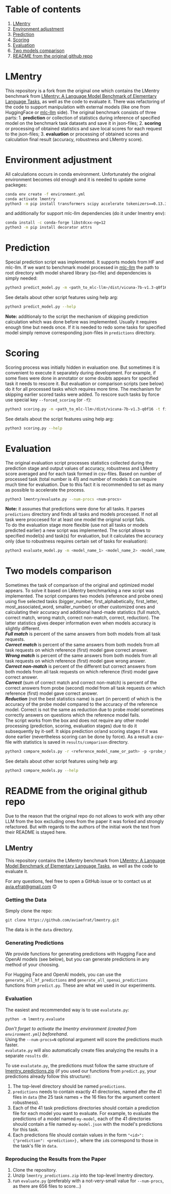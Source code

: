 # Table of contents
1. [LMentry](#lmentry)
2. [Environment adjustment](#environment-adjustment)
3. [Prediction](#prediction)
4. [Scoring](#scoring)
5. [Evaluation](#evaluation)
6. [Two models comparison](#two-models-comparison)
7. [README from the original github repo](#readme-from-the-original-github-repo)

# LMentry

This repository is a fork from the original one which contains the LMentry benchmark from [LMentry: A Language Model Benchmark of Elementary Language Tasks](https://arxiv.org/pdf/2211.02069.pdf), as well as the code to evaluate it.
There was refactoring of the code to support manipulation with external models (like one from HuggingFace or [mlc-llm](https://github.com/mlc-ai/mlc-llm) side). The original benchmark consists of three parts: 1. **prediction** or collection of statistics during inference of specified model on the benchmark task datasets and save it in json-files; 2. **scoring** or processing of obtained statistics and save local scores for each request to the json-files; 3. **evaluation** or processing of obtained scores and calculation final result (accuracy, robustness and LMentry score).

# Environment adjustment
All calculations occurs in conda environment. Unfortunately the original environment becomes old enough and it is needed to update some packeges:
```bash
conda env create -f environment.yml
conda activate lmentry
python3 -m pip install transformers scipy accelerate tokenizers==0.13.3
```

and additionally for support mlc-llm dependencies (do it under lmentry env):
```bash
conda install -c conda-forge libstdcxx-ng=12
python3 -m pip install decorator attrs
```

# Prediction
Special prediction script was implemented. It supports models from HF and mlc-llm. If we want to benchmark model processed in [mlc-llm](https://github.com/mlc-ai/mlc-llm) the path to root directory with model shared library (so-file) and dependencies is simply needed:
```bash
python3 predict_model.py -m <path_to_mlc-llm>/dist/vicuna-7b-v1.3-q0f16
```
See details about other script features using help arg:
```bash
python3 predict_model.py --help
```
**Note:** additionaly to the script the mechanism of skipping prediction calculation which was done before was implemented. Usually it requires enough time but needs once. If it is needed to redo some tasks for specified model simply remove corresponding json-files in `predictions` directory.

# Scoring
Scoring process was initially hidden in evaluation one. But sometimes it is convenient to execute it separately during development. For example, if some fixes were done in annotator or some doubts appears for specified task it needs to rescore it. But evaluation or comparison scripts (see below) do it for all processed tasks which requires more time. The mechanism for skipping earlier scored tasks were added. To rescore such tasks by force use special key `--forced_scoring` (or `-f`):
```bash
python3 scoring.py -m <path_to_mlc-llm>/dist/vicuna-7b-v1.3-q0f16 -t first_letter -f -n 8
```
See details about the script features using help arg:
```bash
python3 scoring.py --help
```

# Evaluation
The original evaluation script processes statistics collected during the prediction stage and output values of accuracy, robustness and LMentry score averaged and for each task formed in csv-files. Based on number of processed task (total number is 41) and number of models it can require much time for evaluation. Due to this fact it is recommended to set as many <num-procs> as possible to accelerate the process.
```bash
python3 lmentry/evaluate.py --num-procs <num-procs>
```
**Note:** it assumes that predictions were done for all tasks. It parses `predictions` directory and finds all tasks and models processed. If not all task were proccesed for at least one model the original script fails.</br>
To do the evaluation stage more flexible (use not all tasks or models predicted earlier) a new script was implemented. The script allows to specified model(s) and task(s) for evaluation, but it calculates the accuracy only (due to robustness requires certain set of tasks for evaluation):
```bash
python3 evaluate_model.py -m <model_name_1> <model_name_2> <model_name_3> .. -t <task_name_1> <task_name_2> <task_name_3> .. -n <num-procs>
```

# Two models comparison
Sometimes the task of comparison of the original and optimized model appears. To solve it based on LMentry benchmarking a new script was implemented. The script compares two models (reference and probe ones) using five selected tasks (bigger_number, first_alphabetically, first_letter, most_associated_word, smaller_number) or other customized ones and calculating their accuracy and additional hand-made statistics (full match, correct match, wrong match, correct non-match, correct, reduction). The latter statistics gives deeper information even when models accuracy is slightly different.</br>
***Full match*** is percent of the same answers from both models from all task requests.</br>
***Correct match*** is percent of the same answers from both models from all task requests on which reference (first) model gave correct answer.</br>
***Wrong match*** is percent of the same answers from both models from all task requests on which reference (first) model gave wrong answer.</br>
***Correct non-match*** is percent of the different but correct answers from both models from all task requests on which reference (first) model gave correct answer.</br>
***Correct*** (sum of correct match and correct non-match) is percent of the correct answers from probe (second) model from all task requests on which reference (first) model gave correct answer.</br>
***Reduction*** (not the best statistics name) is part (in percent) of which is the accuracy of the probe model compared to the accuracy of the reference model. Correct is not the same as reduction due to probe model sometimes correctly answers on questions which the reference model fails.</br>
The script works from the box and does not require any other model processing (prediction, scoring, evaluation stages) due to do it subsequently by it-self. It skips prediction or/and scoring stages if it was done earlier (nevertheless scoring can be done by force). As a result a csv-file with statistics is saved in `results/comparison` directory.
```bash
python3 compare_models.py -r <reference_model_name_or_path> -p <probe_model_name_or_path> -n <num-procs>
```
See details about other script features using help arg:
```bash
python3 compare_models.py --help
```

# README from the original github repo
Due to the reason that the original repo do not allows to work with any other LLM from the box excluding ones from the paper it was forked and strongly refactored. But with regards to the authors of the initial work the text from their README is stayed here.

## LMentry

This repository contains the LMentry benchmark from [LMentry: A Language Model Benchmark of Elementary Language Tasks](https://arxiv.org/pdf/2211.02069.pdf), as well as the code to evaluate it.

For any questions, feel free to open a GitHub issue or to contact us at avia.efrat@gmail.com :blush:

### Getting the Data
Simply clone the repo: 
```shell
git clone https://github.com/aviaefrat/lmentry.git
```
The data is in the `data` directory.

### Generating Predictions
We provide functions for generating predictions with Hugging Face and OpenAI models (see below), but you can generate predictions in any method of your choosing.

For Hugging Face and OpenAI models, you can use the 
`generate_all_hf_predictions` and 
`generate_all_openai_predictions` functions from `predict.py`. These are what we used in our experiments.

### Evaluation

The easiest and recommended way is to use `evalutate.py`:
```shell
python -m lmentry.evaluate
```
_Don't forget to activate the lmentry environment (created from `environment.yml`) beforehand._  
Using the `--num-procs=N` optional argument will score the predictions much faster.  
`evalutate.py` will also automatically create files analyzing the results in a separate `results` dir.

To use `evalutate.py`, the predictions must follow the same structure of [lmentry_predictions.zip](https://drive.google.com/file/d/1Ex1fde_PEzhIU5ctGkOJsacaGNnQeqke/view?usp=sharing) (if you used our functions from `predict.py`, your predictions already follow this structure):
1. The top-level directory should be named `predictions`.
2. `predictions` needs to contain exactly 41 directories, named after the 41 files in `data` (the 25 task names + the 16 files for the argument content robustness).
3. Each of the 41 task predictions directories should contain a prediction file for each model you want to evaluate. For example, to evaluate the predictions of a model named `my-model`, each of the 41 directories should contain a file named `my-model.json` with the model's predictions for this task.
4. Each predictions file should contain values in the form `"<id>": {"prediction": <prediction>},` where the `id`s correspond to those in the task's file in `data`.

### Reproducing the Results from the Paper
1. Clone the repository.
2. Unzip `lmentry_predictions.zip` into the top-level lmentry directory.
3. run `evaluate.py` (preferably with a not-very-small value for `--num-procs`, as there are 656 files to score...)
